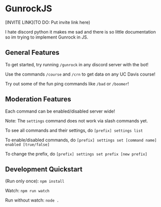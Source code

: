 # GunrockJS

[INVITE LINK](TO DO: Put invite link here)

I hate discord python it makes me sad and there is so little documentation so im trying to implement Gunrock in JS.

## General Features

To get started, try running `/gunrock` in any discord server with the bot!

Use the commands `/course` and `/crn` to get data on any UC Davis course!

Try out some of the fun ping commands like `/bad` or `/boomer`!

## Moderation Features

Each command can be enabled/disabled server wide!

Note: The `settings` command does not work via slash commands yet.

To see all commands and their settings, do `[prefix] settings list`

To enable/disabled commands, do `[prefix] settings set [command name] enabled [true/false]`

To change the prefix, do `[prefix] settings set prefix [new prefix]`

## Development Quickstart

(Run only once): `npm install`

Watch: `npm run watch`

Run without watch: `node .`